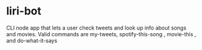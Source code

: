 # liri-bot
CLI node app that lets a user check tweets and look up info about songs and movies.
Valid commands are my-tweets, spotify-this-song <song in quotes>, movie-this <movie in quotes>, and do-what-it-says
